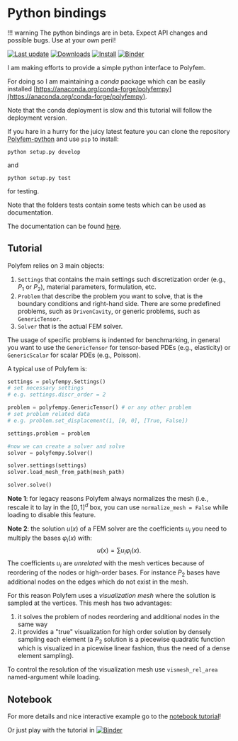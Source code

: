 Python bindings
===============

!!! warning
	The python bindings are in beta. Expect API changes and possible bugs. Use at your own peril!

[![Last update](https://anaconda.org/conda-forge/polyfempy/badges/latest_release_date.svg)](https://anaconda.org/conda-forge/polyfempy)
[![Downloads](https://anaconda.org/conda-forge/polyfempy/badges/downloads.svg)](https://anaconda.org/conda-forge/polyfempy)
[![Install](https://anaconda.org/conda-forge/polyfempy/badges/installer/conda.svg)](https://anaconda.org/conda-forge/polyfempy)
[![Binder](https://mybinder.org/badge_logo.svg)](https://mybinder.org/v2/gh/polyfem/polyfem.github.io.git/docs?filepath=docs%2Fpython_examples.ipynb)


I am making efforts to provide a simple python interface to Polyfem.

For doing so I am maintaining  a *conda* package which can be easily installed [https://anaconda.org/conda-forge/polyfempy](https://anaconda.org/conda-forge/polyfempy).

Note that the conda deployment is slow and this tutorial will follow the deployment version.

If you hare in a hurry for the juicy latest feature you can clone the repository [Polyfem-python](https://github.com/polyfem/polyfem-python) and use `pip` to install:
```
python setup.py develop
```
and
```
python setup.py test
```
for testing.

Note that the folders tests contain some tests which can be used as documentation.

The documentation can be found [here](polyfempy_doc.md).

Tutorial
--------

Polyfem relies on 3 main objects:

 1. `Settings` that contains the main settings such discretization order (e.g., $P_1$ or $P_2$), material parameters, formulation, etc.
 2. `Problem` that describe the problem you want to solve, that is the boundary conditions and right-hand side. There are some predefined problems, such as `DrivenCavity`, or generic problems, such as `GenericTensor`.
 3. `Solver` that is the actual FEM solver.

The usage of specific problems is indented for benchmarking, in general you want to use the `GenericTensor` for tensor-based PDEs (e.g., elasticity) or `GenericScalar` for scalar PDEs (e.g., Poisson).

A typical use of Polyfem is:
```python
settings = polyfempy.Settings()
# set necessary settings
# e.g. settings.discr_order = 2

problem = polyfempy.GenericTensor() # or any other problem
# set problem related data
# e.g. problem.set_displacement(1, [0, 0], [True, False])

settings.problem = problem

#now we can create a solver and solve
solver = polyfempy.Solver()

solver.settings(settings)
solver.load_mesh_from_path(mesh_path)

solver.solve()
```

**Note 1**: for legacy reasons Polyfem always normalizes the mesh (i.e., rescale it to lay in the $[0,1]^d$ box, you can use `normalize_mesh = False` while loading to disable this feature.

**Note 2**: the solution $u(x)$ of a FEM solver are the coefficients $u_i$ you need to multiply the bases $\varphi_i(x)$ with:
$$
u(x)=\sum u_i \varphi_i(x).
$$
The coefficients $u_i$ are *unrelated* with the mesh vertices because of reordering of the nodes or high-order bases. For instance $P_2$ bases have additional nodes on the edges which do not exist in the mesh.


For this reason Polyfem uses a *visualization mesh* where the solution is sampled at the vertices.
This mesh has two advantages:
1. it solves the problem of nodes reordering and additional nodes in the same way
2. it provides a "true" visualization for high order solution by densely sampling each element (a $P_2$ solution is a piecewise quadratic function which is visualized in a picewise linear fashion, thus the need of a dense element sampling).

To control the resolution of the visualization mesh use `vismesh_rel_area` named-argument while loading.


Notebook
--------

For more details and nice interactive example go to the [notebook tutorial](python_examples.ipynb)!

Or just play with the tutorial in [![Binder](https://mybinder.org/badge_logo.svg)](https://mybinder.org/v2/gh/polyfem/polyfem.github.io.git/docs?filepath=docs%2Fpython_examples.ipynb)
